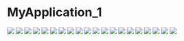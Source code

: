 # MyApplication_1
![](https://github.com/csy1045130240/MyApplication_1/blob/master/images/exp_1.PNG)
![](https://github.com/csy1045130240/MyApplication_1/blob/master/images/exp_1.2.PNG)
![](https://github.com/csy1045130240/MyApplication_1/blob/master/images/exp_1.3.PNG)
![](https://github.com/csy1045130240/MyApplication_1/blob/master/images/exp_2.1.PNG)
![](https://github.com/csy1045130240/MyApplication_1/blob/master/images/exp_2.2.PNG)
![](https://github.com/csy1045130240/MyApplication_1/blob/master/images/exp_2.3.PNG)
![](https://github.com/csy1045130240/MyApplication_1/blob/master/images/3.1.jpg)
![](https://github.com/csy1045130240/MyApplication_1/blob/master/images/3.1_2.jpg)
![](https://github.com/csy1045130240/MyApplication_1/blob/master/images/3.2.1.jpg)
![](https://github.com/csy1045130240/MyApplication_1/blob/master/images/3.2.2.jpg)
![](https://github.com/csy1045130240/MyApplication_1/blob/master/images/3.2.3.jpg)
![](https://github.com/csy1045130240/MyApplication_1/blob/master/images/3.3.1.jpg)
![](https://github.com/csy1045130240/MyApplication_1/blob/master/images/3.3.2.jpg)
![](https://github.com/csy1045130240/MyApplication_1/blob/master/images/3.3.3.jpg)
![](https://github.com/csy1045130240/MyApplication_1/blob/master/images/3.3.4.jpg)
![](https://github.com/csy1045130240/MyApplication_1/blob/master/images/3.3.5.jpg)
![](https://github.com/csy1045130240/MyApplication_1/blob/master/images/3.3.6.jpg)
![](https://github.com/csy1045130240/MyApplication_1/blob/master/images/3.3.7.jpg)
![](https://github.com/csy1045130240/MyApplication_1/blob/master/images/3.4.1.jpg)
![](https://github.com/csy1045130240/MyApplication_1/blob/master/images/3.4.2.jpg)
